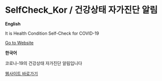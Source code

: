 # SelfCheck_Kor / 건강상태 자가진단 알림

**English**

It is Health Condition Self-Check for COVID-19

[Go to Website](http://kor-selfcheck.kro.kr/index.html)

**한국어**

코로나-19의 건강상태 자가진단 알림입니다

[웹사이트 바로가기](http://kor-selfcheck.kro.kr/index.html)